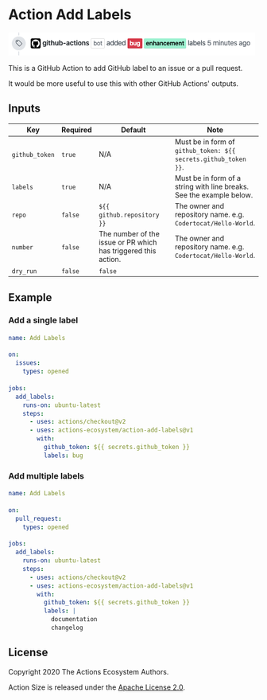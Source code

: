 # Action Add Labels

![screenshot](./docs/assets/screenshot.png)

This is a GitHub Action to add GitHub label to an issue or a pull request.

It would be more useful to use this with other GitHub Actions' outputs.

## Inputs

|      Key       | Required |                            Default                             |                                 Note                                 |
| -------------- | -------- | -------------------------------------------------------------- | -------------------------------------------------------------------- |
| `github_token` | `true`   | N/A                                                            | Must be in form of `github_token: ${{ secrets.github_token }}`.      |
| `labels`       | `true`   | N/A                                                            | Must be in form of a string with line breaks. See the example below. |
| `repo`         | `false`  | `${{ github.repository }}`                                     | The owner and repository name. e.g. `Codertocat/Hello-World`.        |
| `number`       | `false`  | The number of the issue or PR which has triggered this action. | The owner and repository name. e.g. `Codertocat/Hello-World`.        |
| `dry_run`      | `false`  | `false`                                                        |                                                                      |

## Example

### Add a single label

```yaml
name: Add Labels

on:
  issues:
    types: opened

jobs:
  add_labels:
    runs-on: ubuntu-latest
    steps:
      - uses: actions/checkout@v2
      - uses: actions-ecosystem/action-add-labels@v1
        with:
          github_token: ${{ secrets.github_token }}
          labels: bug
```

### Add multiple labels

```yaml
name: Add Labels

on:
  pull_request:
    types: opened

jobs:
  add_labels:
    runs-on: ubuntu-latest
    steps:
      - uses: actions/checkout@v2
      - uses: actions-ecosystem/action-add-labels@v1
        with:
          github_token: ${{ secrets.github_token }}
          labels: |
            documentation
            changelog
```

## License

Copyright 2020 The Actions Ecosystem Authors.

Action Size is released under the [Apache License 2.0](./LICENSE).
